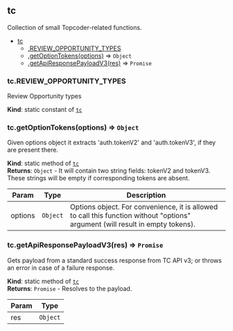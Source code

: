 <a name="module_tc"></a>

## tc
Collection of small Topcoder-related functions.


* [tc](#module_tc)
    * [.REVIEW_OPPORTUNITY_TYPES](#module_tc.REVIEW_OPPORTUNITY_TYPES)
    * [.getOptionTokens(options)](#module_tc.getOptionTokens) ⇒ <code>Object</code>
    * [.getApiResponsePayloadV3(res)](#module_tc.getApiResponsePayloadV3) ⇒ <code>Promise</code>

<a name="module_tc.REVIEW_OPPORTUNITY_TYPES"></a>

### tc.REVIEW_OPPORTUNITY_TYPES
Review Opportunity types

**Kind**: static constant of [<code>tc</code>](#module_tc)  
<a name="module_tc.getOptionTokens"></a>

### tc.getOptionTokens(options) ⇒ <code>Object</code>
Given options object it extracts 'auth.tokenV2' and 'auth.tokenV3',
if they are present there.

**Kind**: static method of [<code>tc</code>](#module_tc)  
**Returns**: <code>Object</code> - It will contain two string fields: tokenV2 and tokenV3.
 These strings will be empty if corresponding tokens are absent.  

| Param | Type | Description |
| --- | --- | --- |
| options | <code>Object</code> | Options object. For convenience, it is allowed to  call this function without "options" argument (will result in empty tokens). |

<a name="module_tc.getApiResponsePayloadV3"></a>

### tc.getApiResponsePayloadV3(res) ⇒ <code>Promise</code>
Gets payload from a standard success response from TC API v3; or throws
an error in case of a failure response.

**Kind**: static method of [<code>tc</code>](#module_tc)  
**Returns**: <code>Promise</code> - Resolves to the payload.  

| Param | Type |
| --- | --- |
| res | <code>Object</code> | 

